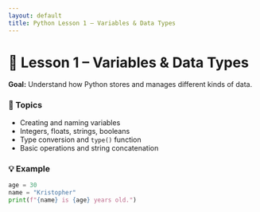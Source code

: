 ```yaml
---
layout: default
title: Python Lesson 1 – Variables & Data Types
---
```



# 🧠 Lesson 1 – Variables & Data Types
**Goal:** Understand how Python stores and manages different kinds of data.

### 🧩 Topics
- Creating and naming variables
- Integers, floats, strings, booleans
- Type conversion and `type()` function
- Basic operations and string concatenation

### 💡 Example

```py
age = 30
name = "Kristopher"
print(f"{name} is {age} years old.")
```